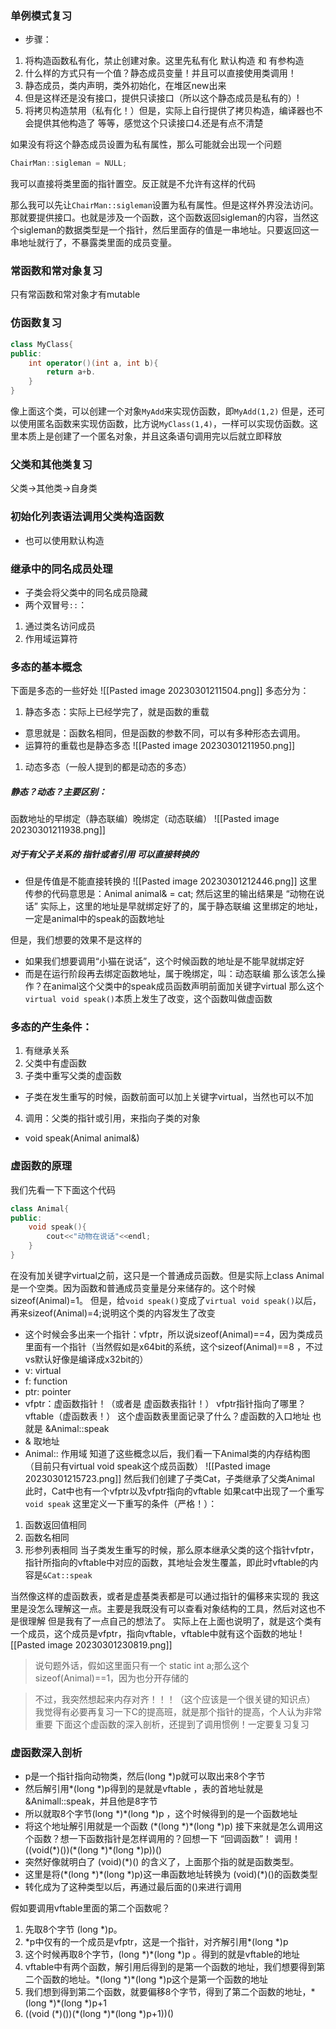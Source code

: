 ### 单例模式复习
- 步骤：
1. 将构造函数私有化，禁止创建对象。这里先私有化 默认构造 和 有参构造
2. 什么样的方式只有一个值？静态成员变量！并且可以直接使用类调用！
3. 静态成员，类内声明，类外初始化，在堆区new出来
4. 但是这样还是没有接口，提供只读接口（所以这个静态成员是私有的）!
5. 将拷贝构造禁用（私有化！）但是，实际上自行提供了拷贝构造，编译器也不会提供其他构造了
等等，感觉这个只读接口4.还是有点不清楚

如果没有将这个静态成员设置为私有属性，那么可能就会出现一个问题
```C++
ChairMan::sigleman = NULL;
```
我可以直接将类里面的指针置空。反正就是不允许有这样的代码

那么我可以先让`ChairMan::sigleman`设置为私有属性。但是这样外界没法访问。那就要提供接口。也就是涉及一个函数，这个函数返回sigleman的内容，当然这个sigleman的数据类型是一个指针，然后里面存的值是一串地址。只要返回这一串地址就行了，不暴露类里面的成员变量。

### 常函数和常对象复习
只有常函数和常对象才有mutable

### 仿函数复习
```C++
class MyClass{
public:
	int operator()(int a, int b){
		return a+b.
	}
}
```
像上面这个类，可以创建一个对象`MyAdd`来实现仿函数，即`MyAdd(1,2)`
但是，还可以使用匿名函数来实现仿函数，比方说`MyClass(1,4)`，一样可以实现仿函数。这里本质上是创建了一个匿名对象，并且这条语句调用完以后就立即释放

### 父类和其他类复习
父类->其他类->自身类

### 初始化列表语法调用父类构造函数
- 也可以使用默认构造

### 继承中的同名成员处理
- 子类会将父类中的同名成员隐藏
- 两个双冒号`::`：
1. 通过类名访问成员
2. 作用域运算符

### 多态的基本概念
下面是多态的一些好处
![[Pasted image 20230301211504.png]]
多态分为：
1. 静态多态：实际上已经学完了，就是函数的重载
- 意思就是：函数名相同，但是函数的参数不同，可以有多种形态去调用。
- 运算符的重载也是静态多态
![[Pasted image 20230301211950.png]]
1. 动态多态（一般人提到的都是动态的多态）
##### 静态？动态？主要区别：
函数地址的早绑定（静态联编）晚绑定（动态联编）
![[Pasted image 20230301211938.png]]
##### 对于有父子关系的 指针或者引用 可以直接转换的
- 但是传值是不能直接转换的
![[Pasted image 20230301212446.png]]
这里传参的代码意思是：Animal animal& = cat;
然后这里的输出结果是 “动物在说话”
实际上，这里的地址是早就绑定好了的，属于静态联编
这里绑定的地址，一定是animal中的speak的函数地址

但是，我们想要的效果不是这样的
- 如果我们想要调用“小猫在说话”，这个时候函数的地址是不能早就绑定好
- 而是在运行阶段再去绑定函数地址，属于晚绑定，叫：动态联编
那么该怎么操作？在animal这个父类中的speak成员函数声明前面加关键字virtual
那么这个`virtual void speak()`本质上发生了改变，这个函数叫做虚函数

### 多态的产生条件：
1. 有继承关系
2. 父类中有虚函数
3. 子类中重写父类的虚函数
- 子类在发生重写的时候，函数前面可以加上关键字virtual，当然也可以不加
4. 调用：父类的指针或引用，来指向子类的对象
- void speak(Animal animal&)

### 虚函数的原理
我们先看一下下面这个代码
```C++
class Animal{
public:
	void speak(){
		cout<<"动物在说话"<<endl;
	}
}
```
在没有加关键字virtual之前，这只是一个普通成员函数。但是实际上class Animal是一个空类。因为函数和普通成员变量是分来储存的。这个时候sizeof(Animal)=1。
但是，给`void speak()`变成了`virtual void speak()`以后，再来sizeof(Animal)=4;说明这个类的内容发生了改变
- 这个时候会多出来一个指针：vfptr，所以说sizeof(Animal)\==4，因为类成员里面有一个指针（当然假如是x64bit的系统，这个sizeof(Animal)\==8 ，不过vs默认好像是编译成x32bit的）
- v: virtual
- f: function
- ptr: pointer
- vfptr：虚函数指针！（或者是 虚函数表指针！）
vfptr指针指向了哪里？vftable（虚函数表！）
这个虚函数表里面记录了什么？虚函数的入口地址
也就是 &Animal::speak
- & 取地址
- Animal:: 作用域
知道了这些概念以后，我们看一下Animal类的内存结构图
（目前只有virtual void speak这个成员函数）
![[Pasted image 20230301215723.png]]
然后我们创建了子类Cat，子类继承了父类Animal
此时，Cat中也有一个vfptr以及vfptr指向的vftable
如果cat中出现了一个重写`void speak`
这里定义一下重写的条件（严格！）：
1. 函数返回值相同
2. 函数名相同
3. 形参列表相同
当子类发生重写的时候，那么原本继承父类的这个指针vfptr，指针所指向的vftable中对应的函数，其地址会发生覆盖，即此时vftable的内容是`&Cat::speak`

当然像这样的虚函数表，或者是虚基类表都是可以通过指针的偏移来实现的
我这里是没怎么理解这一点。主要是我既没有可以查看对象结构的工具，然后对这也不是很理解
但是我有了一点自己的想法了。
实际上在上面也说明了，就是这个类有一个成员，这个成员是vfptr，指向vftable，vftable中就有这个函数的地址 
![[Pasted image 20230301230819.png]]

> 说句题外话，假如这里面只有一个 static int a;那么这个sizeof(Animal)\==1，因为也分开存储的

> 不过，我突然想起来内存对齐！！！（这个应该是一个很关键的知识点）
> 我觉得有必要再复习一下C的提高班，就是那个指针的提高，个人认为非常重要
> 下面这个虚函数的深入剖析，还提到了调用惯例！一定要复习复习

### 虚函数深入剖析
- p是一个指针指向动物类，然后(long \*)p就可以取出来8个字节
- 然后解引用\*(long \*)p得到的是就是vftable ，表的首地址就是&Animall::speak，并且他是8字节
- 所以就取8个字节(long \*)\*(long \*)p ，这个时候得到的是一个函数地址
- 将这个地址解引用就是一个函数 (\*(long \*)\*(long \*)p)
接下来就是怎么调用这个函数？想一下函数指针是怎样调用的？回想一下 “回调函数”！
调用！((void(\*)())(\*(long \*)\*(long \*)p))()
- 突然好像就明白了 (void)(\*)() 的含义了，上面那个指的就是函数类型。
- 这里是将(\*(long \*)\*(long \*)p)这一串函数地址转换为 (void)(\*)()的函数类型
- 转化成为了这种类型以后，再通过最后面的()来进行调用

假如要调用vftable里面的第二个函数呢？
1. 先取8个字节 (long \*)p。
2. \*p中仅有的一个成员是vfptr，这是一个指针，对齐解引用\*(long \*)p
3. 这个时候再取8个字节，(long \*)\*(long \*)p 。得到的就是vftable的地址
4. vftable中有两个函数，解引用后得到的是第一个函数的地址，我们想要得到第二个函数的地址。\*(long \*)\*(long \*)p这个是第一个函数的地址
5. 我们想到得到第二个函数，就要偏移8个字节，得到了第二个函数的地址，\*(long \*)\*(long \*)p+1
6. ((void (\*)())(\*(long \*)\*(long \*)p+1))()















